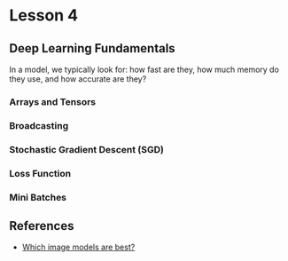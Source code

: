 # Lesson 4

## Deep Learning Fundamentals

In a model, we typically look for: how fast are they, how much memory do they use, and how accurate are they? 

### Arrays and Tensors

### Broadcasting

### Stochastic Gradient Descent (SGD)

### Loss Function

### Mini Batches

## References

- [Which image models are best?](https://www.kaggle.com/code/jhoward/which-image-models-are-best/)
